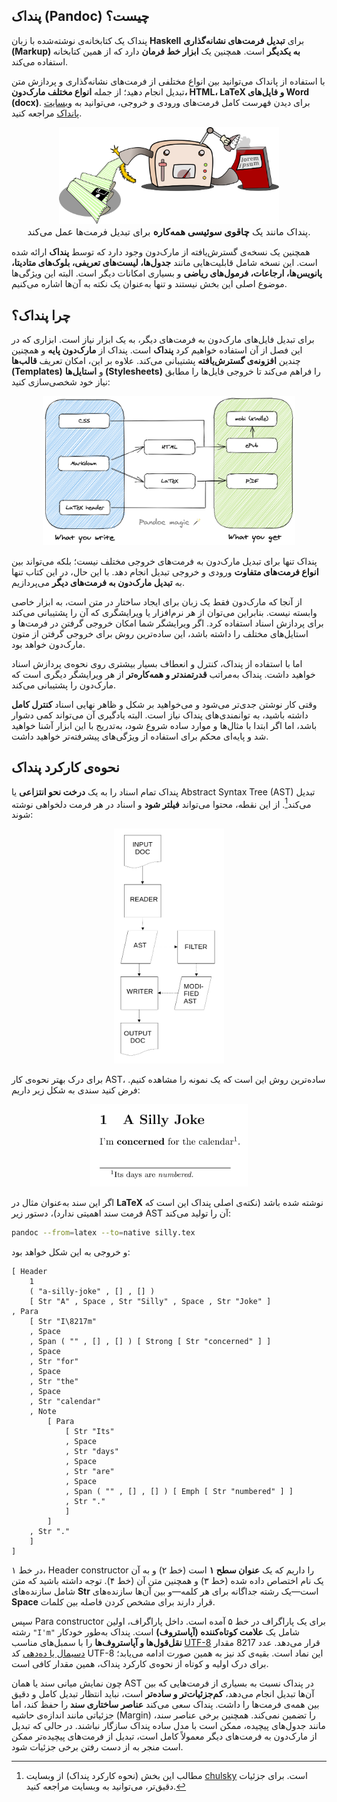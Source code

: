 ## پنداک (Pandoc) چیست؟

پنداک یک کتابخانه‌ی نوشته‌شده با زبان **Haskell** برای **تبدیل فرمت‌های نشانه‌گذاری (Markup) به یکدیگر** است. همچنین یک **ابزار خط فرمان** دارد که از همین کتابخانه استفاده می‌کند.

با استفاده از پانداک می‌توانید بین انواع مختلفی از فرمت‌های نشانه‌گذاری و پردازش متن تبدیل انجام دهید؛ از جمله **انواع مختلف مارک‌دون، HTML، LaTeX و فایل‌های Word (docx)**.
برای دیدن فهرست کامل فرمت‌های ورودی و خروجی، می‌توانید به [وبسایت پانداک](https://pandoc.org/diagram.svgz) مراجعه کنید.

<div style="text-align: center;">
  <img src="../files/pandoc/pandoc-cartoon.svgz" 
    alt="پنداک؛ ابزار همه‌کاره تبدیل فرمت‌ها" 
    title="پنداک؛ ابزار همه‌کاره تبدیل فرمت‌ها"
    style="max-width: 70%; height: auto;">
  <figcaption style="font-size: 15px">
    پنداک مانند یک <strong>چاقوی سوئیسی همه‌کاره</strong> برای تبدیل فرمت‌ها عمل می‌کند.
  </figcaption>
</div>

همچنین یک نسخه‌ی گسترش‌یافته از مارک‌دون وجود دارد که توسط **پنداک** ارائه شده است. این نسخه شامل قابلیت‌هایی مانند **جدول‌ها، لیست‌های تعریفی، بلوک‌های متادیتا، پانویس‌ها، ارجاعات، فرمول‌های ریاضی** و بسیاری امکانات دیگر است.
البته این ویژگی‌ها موضوع اصلی این بخش نیستند و تنها به‌عنوان یک نکته‌ به آن‌ها اشاره می‌کنیم.

## چرا پنداک؟

برای تبدیل فایل‌های مارک‌دون به فرمت‌های دیگر، به یک ابزار نیاز است. ابزاری که در این فصل از آن استفاده خواهیم کرد **پنداک** است. پنداک از **مارک‌دون پایه** و همچنین چندین **افزونه‌ی گسترش‌یافته** پشتیبانی می‌کند. علاوه بر این، امکان تعریف **قالب‌ها (Templates)** و **استایل‌ها (Stylesheets)** را فراهم می‌کند تا خروجی فایل‌ها را مطابق نیاز خود شخصی‌سازی کنید:

<div style="text-align: center;">
  <img src="../files/pandoc/pandoc-magic.png" 
    alt="مراحل تبدیل پنداک" 
    title="مراحل تبدیل پنداک"
    style="max-width: 80%; height: auto;">
</div>

پنداک تنها برای تبدیل مارک‌دون به فرمت‌های خروجی مختلف نیست؛ بلکه می‌تواند بین **انواع فرمت‌های متفاوت** ورودی و خروجی تبدیل انجام دهد. با این حال، در این کتاب تنها به **تبدیل مارک‌دون به فرمت‌های دیگر** می‌پردازیم.

از آنجا که مارک‌دون فقط یک زبان برای ایجاد ساختار در متن است، به ابزار خاصی وابسته نیست. بنابراین می‌توان از هر نرم‌افزار یا ویرایشگری که آن را پشتیبانی می‌کند برای پردازش اسناد استفاده کرد. اگر ویرایشگر شما امکان خروجی گرفتن در فرمت‌ها و استایل‌های مختلف را داشته باشد، این ساده‌ترین روش برای خروجی گرفتن از متون مارک‌دون خواهد بود.

اما با استفاده از پنداک، کنترل و انعطاف بسیار بیشتری روی نحوه‌ی پردازش اسناد خواهید داشت. پنداک به‌مراتب **قدرتمندتر و همه‌کاره‌تر** از هر ویرایشگر دیگری است که مارک‌دون را پشتیبانی می‌کند.

وقتی کار نوشتن جدی‌تر می‌شود و می‌خواهید بر شکل و ظاهر نهایی اسناد **کنترل کامل** داشته باشید، به توانمندی‌های پنداک نیاز است. البته یادگیری آن می‌تواند کمی دشوار باشد، اما اگر ابتدا با مثال‌ها و موارد ساده شروع شود، به‌تدریج با این ابزار آشنا خواهید شد و پایه‌ای محکم برای استفاده از ویژگی‌های پیشرفته‌تر خواهید داشت.

## نحوه‌ی کارکرد پنداک

[^1]: مطالب این بخش (نحوه کارکرد پنداک) از وبسایت [chulsky](http://chulsky.com/pandoc/) است. برای جزئیات دقیق‌تر، می‌توانید به وبسایت مراجعه کنید.

پنداک تمام اسناد را به یک **درخت نحو انتزاعی** یا Abstract Syntax Tree (AST) تبدیل می‌کند[^1]. از این نقطه، محتوا می‌تواند **فیلتر شود** و اسناد در هر فرمت دلخواهی نوشته شوند:

<div style="text-align: center;">
  <img src="../files/pandoc/pandoc-filters.png" 
    alt="فیلترهای پنداک" 
    title="فیلترهای پنداک"
    style="max-width: 35%; height: auto;">
</div>

برای درک بهتر نحوه‌ی کار AST، ساده‌ترین روش این است که یک نمونه را مشاهده کنیم. فرض کنید سندی به شکل زیر داریم:

<div style="text-align: center;">
  <img src="../files/pandoc/sample-document.png" 
    alt="نمونه سند ورودی پنداک" 
    title="نمونه سند ورودی پنداک"
    style="max-width: 50%; height: auto;">
</div>

اگر این سند به‌عنوان مثال در **LaTeX** نوشته شده باشد (نکته‌ی اصلی پنداک این است که فرمت سند اهمیتی ندارد)، دستور زیر AST آن را تولید می‌کند:

```sh
pandoc --from=latex --to=native silly.tex
```

و خروجی به این شکل خواهد بود:

```ast
[ Header
    1
    ( "a-silly-joke" , [] , [] )
    [ Str "A" , Space , Str "Silly" , Space , Str "Joke" ]
, Para
    [ Str "I\8217m"
    , Space
    , Span ( "" , [] , [] ) [ Strong [ Str "concerned" ] ]
    , Space
    , Str "for"
    , Space
    , Str "the"
    , Space
    , Str "calendar"
    , Note
        [ Para
            [ Str "Its"
            , Space
            , Str "days"
            , Space
            , Str "are"
            , Space
            , Span ( "" , [] , [] ) [ Emph [ Str "numbered" ] ]
            , Str "."
            ]
        ]
    , Str "."
    ]
]
```

در خط ۱، Header constructor را داریم که یک **عنوان سطح ۱** است (خط ۲) و به آن یک نام اختصاص داده شده (خط ۳) و همچنین متن آن (خط ۴). توجه داشته باشید که متن شامل سازنده‌های **Str** است—یک رشته جداگانه برای هر کلمه—و بین آن‌ها سازنده‌های **Space** قرار دارند برای مشخص کردن فاصله بین کلمات.

سپس Para constructor برای یک پاراگراف در خط ۵ آمده است. داخل پاراگراف، اولین رشته `"I'm"` شامل یک **علامت کوتاه‌کننده (آپاستروف)** است. پنداک به‌طور خودکار **نقل‌قول‌ها و آپاستروف‌ها** را با سمبل‌های مناسب [UTF-8](https://fa.wikipedia.org/wiki/%DB%8C%D9%88%D8%AA%DB%8C%E2%80%8C%D8%A7%D9%81-%DB%B8) قرار می‌دهد. عدد 8217 مقدار [دسیمال یا ده‌دهی](https://fa.wikipedia.org/wiki/%D8%AF%D9%87%E2%80%8C%D8%AF%D9%87%DB%8C) کد UTF-8 این نماد است. بقیه‌ی کد نیز به همین صورت ادامه می‌یابد؛ برای درک اولیه و کوتاه از نحوه‌ی کارکرد پنداک، همین مقدار کافی است.

چون نمایش میانی سند یا همان AST در پنداک نسبت به بسیاری از فرمت‌هایی که بین آن‌ها تبدیل انجام می‌دهد، **کم‌جزئیات‌تر و ساده‌تر** است، نباید انتظار تبدیل کامل و دقیق بین همه‌ی فرمت‌ها را داشت. پنداک سعی می‌کند **عناصر ساختاری سند** را حفظ کند، اما جزئیاتی مانند اندازه‌ی حاشیه (Margin) را تضمین نمی‌کند. همچنین برخی عناصر سند، مانند جدول‌های پیچیده، ممکن است با مدل ساده پنداک سازگار نباشند. در حالی که تبدیل از مارک‌دون به فرمت‌های دیگر معمولاً کامل است، تبدیل از فرمت‌های پیچیده‌تر ممکن است منجر به از دست رفتن برخی جزئیات شود.
